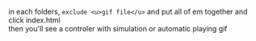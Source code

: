 in each folders, `exclude <u>gif file</u>` and put all of em together and click index.html <br>
then you'll see a controler with simulation <span color:red>or</span> automatic playing gif
